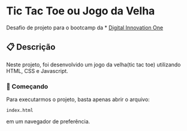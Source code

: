 # Tic Tac Toe ou Jogo da Velha

Desafio de projeto para o bootcamp da * [Digital Innovation One](https://web.dio.me/)

## 📋 Descrição

Neste projeto, foi desenvolvido um jogo da velha(tic tac toe) utilizando HTML, CSS e Javascript.

### 🚀 Começando

Para executarmos o projeto, basta apenas abrir o arquivo:

```
index.html
```

em um navegador de preferência.
